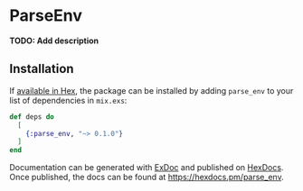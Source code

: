 # ParseEnv

**TODO: Add description**

## Installation

If [available in Hex](https://hex.pm/docs/publish), the package can be installed
by adding `parse_env` to your list of dependencies in `mix.exs`:

```elixir
def deps do
  [
    {:parse_env, "~> 0.1.0"}
  ]
end
```

Documentation can be generated with [ExDoc](https://github.com/elixir-lang/ex_doc)
and published on [HexDocs](https://hexdocs.pm). Once published, the docs can
be found at <https://hexdocs.pm/parse_env>.

